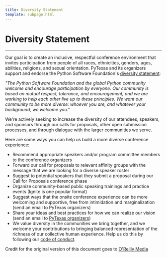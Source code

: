 ```yaml
---
title: Diversity Statement
template: subpage.html
---
```


# Diversity Statement
---

Our goal is to create an inclusive, respectful conference environment that
invites participation from people of all races, ethnicities, genders, ages,
abilities, religions, and sexual orientation. PyTexas and its organizers
support and endorse the Python Software Foundation's
[diversity statement](http://www.python.org/psf/diversity/):

*"The Python Software Foundation and the global Python community welcome and
encourage participation by everyone. Our community is based on mutual respect,
tolerance, and encouragement, and we are working to help each other live up to
these principles. We want our community to be more diverse: whoever you are,
and whatever your background, we welcome you."*

We're actively seeking to increase the diversity of our attendees, speakers,
and sponsors through our calls for proposals, other open submission processes,
and through dialogue with the larger communities we serve.

Here are some ways you can help us build a more diverse conference experience:

- Recommend appropriate speakers and/or program committee members to the
    conference organizers
- Forward our call for proposals to relevant affinity groups with the message
    that we are looking for a diverse speaker roster
- Suggest to potential speakers that they submit a proposal during our
    Call for Proposals conference phase
- Organize community-based public speaking trainings and practice events
    (Ignite is one popular format)
- Suggest ways that the onsite conference experience can be more welcoming and
    supportive, free from intimidation and marginalization
    (send an email to PyTexas organizers)
- Share your ideas and best practices for how we can realize our vision
    (send an email to [PyTexas organizers](mailto:conference@pytexas.org))
- We value diversity in the communities we bring together, and we welcome your
    contributions to bringing balanced representation of the richness of our
    collective human experience. Help us do this by following our
    [code of conduct](/about/code-of-conduct).

Credit for the original version of this document goes to
[O'Reilly Media](http://assets.en.oreilly.com/1/eventprovider/1/ConfDiversity.pdf)
